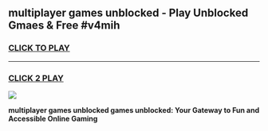 
## multiplayer games unblocked - Play Unblocked Gmaes & Free #v4mih
<h3>
<a href="https://premium.freeplayer.one?title=multiplayer_games_unblocked&ref=03M">CLICK TO PLAY</a></h3>
<hr>

<h3>
<a href="https://premium.freeplayer.one?title=multiplayer_games_unblocked&ref=03M">CLICK 2 PLAY</a>
  
</h3>

<a href="https://premium.freeplayer.one?title=multiplayer_games_unblocked&ref=03M"><img src="https://clearcache.store/games.png"></a>


**multiplayer games unblocked games unblocked: Your Gateway to Fun and Accessible Online Gaming**
